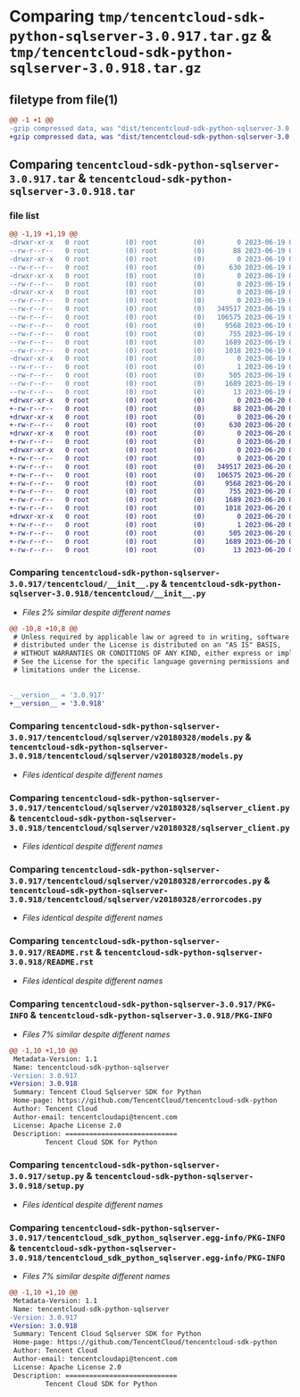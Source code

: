 # Comparing `tmp/tencentcloud-sdk-python-sqlserver-3.0.917.tar.gz` & `tmp/tencentcloud-sdk-python-sqlserver-3.0.918.tar.gz`

## filetype from file(1)

```diff
@@ -1 +1 @@
-gzip compressed data, was "dist/tencentcloud-sdk-python-sqlserver-3.0.917.tar", last modified: Mon Jun 19 00:32:14 2023, max compression
+gzip compressed data, was "dist/tencentcloud-sdk-python-sqlserver-3.0.918.tar", last modified: Tue Jun 20 02:47:23 2023, max compression
```

## Comparing `tencentcloud-sdk-python-sqlserver-3.0.917.tar` & `tencentcloud-sdk-python-sqlserver-3.0.918.tar`

### file list

```diff
@@ -1,19 +1,19 @@
-drwxr-xr-x   0 root         (0) root         (0)        0 2023-06-19 00:32:14.000000 tencentcloud-sdk-python-sqlserver-3.0.917/
--rw-r--r--   0 root         (0) root         (0)       88 2023-06-19 00:32:14.000000 tencentcloud-sdk-python-sqlserver-3.0.917/setup.cfg
-drwxr-xr-x   0 root         (0) root         (0)        0 2023-06-19 00:32:14.000000 tencentcloud-sdk-python-sqlserver-3.0.917/tencentcloud/
--rw-r--r--   0 root         (0) root         (0)      630 2023-06-19 00:32:14.000000 tencentcloud-sdk-python-sqlserver-3.0.917/tencentcloud/__init__.py
-drwxr-xr-x   0 root         (0) root         (0)        0 2023-06-19 00:32:14.000000 tencentcloud-sdk-python-sqlserver-3.0.917/tencentcloud/sqlserver/
--rw-r--r--   0 root         (0) root         (0)        0 2023-06-19 00:32:14.000000 tencentcloud-sdk-python-sqlserver-3.0.917/tencentcloud/sqlserver/__init__.py
-drwxr-xr-x   0 root         (0) root         (0)        0 2023-06-19 00:32:14.000000 tencentcloud-sdk-python-sqlserver-3.0.917/tencentcloud/sqlserver/v20180328/
--rw-r--r--   0 root         (0) root         (0)        0 2023-06-19 00:32:14.000000 tencentcloud-sdk-python-sqlserver-3.0.917/tencentcloud/sqlserver/v20180328/__init__.py
--rw-r--r--   0 root         (0) root         (0)   349517 2023-06-19 00:32:14.000000 tencentcloud-sdk-python-sqlserver-3.0.917/tencentcloud/sqlserver/v20180328/models.py
--rw-r--r--   0 root         (0) root         (0)   106575 2023-06-19 00:32:14.000000 tencentcloud-sdk-python-sqlserver-3.0.917/tencentcloud/sqlserver/v20180328/sqlserver_client.py
--rw-r--r--   0 root         (0) root         (0)     9568 2023-06-19 00:32:14.000000 tencentcloud-sdk-python-sqlserver-3.0.917/tencentcloud/sqlserver/v20180328/errorcodes.py
--rw-r--r--   0 root         (0) root         (0)      755 2023-06-19 00:32:14.000000 tencentcloud-sdk-python-sqlserver-3.0.917/README.rst
--rw-r--r--   0 root         (0) root         (0)     1689 2023-06-19 00:32:14.000000 tencentcloud-sdk-python-sqlserver-3.0.917/PKG-INFO
--rw-r--r--   0 root         (0) root         (0)     1018 2023-06-19 00:32:14.000000 tencentcloud-sdk-python-sqlserver-3.0.917/setup.py
-drwxr-xr-x   0 root         (0) root         (0)        0 2023-06-19 00:32:14.000000 tencentcloud-sdk-python-sqlserver-3.0.917/tencentcloud_sdk_python_sqlserver.egg-info/
--rw-r--r--   0 root         (0) root         (0)        1 2023-06-19 00:32:14.000000 tencentcloud-sdk-python-sqlserver-3.0.917/tencentcloud_sdk_python_sqlserver.egg-info/dependency_links.txt
--rw-r--r--   0 root         (0) root         (0)      505 2023-06-19 00:32:14.000000 tencentcloud-sdk-python-sqlserver-3.0.917/tencentcloud_sdk_python_sqlserver.egg-info/SOURCES.txt
--rw-r--r--   0 root         (0) root         (0)     1689 2023-06-19 00:32:14.000000 tencentcloud-sdk-python-sqlserver-3.0.917/tencentcloud_sdk_python_sqlserver.egg-info/PKG-INFO
--rw-r--r--   0 root         (0) root         (0)       13 2023-06-19 00:32:14.000000 tencentcloud-sdk-python-sqlserver-3.0.917/tencentcloud_sdk_python_sqlserver.egg-info/top_level.txt
+drwxr-xr-x   0 root         (0) root         (0)        0 2023-06-20 02:47:23.000000 tencentcloud-sdk-python-sqlserver-3.0.918/
+-rw-r--r--   0 root         (0) root         (0)       88 2023-06-20 02:47:23.000000 tencentcloud-sdk-python-sqlserver-3.0.918/setup.cfg
+drwxr-xr-x   0 root         (0) root         (0)        0 2023-06-20 02:47:23.000000 tencentcloud-sdk-python-sqlserver-3.0.918/tencentcloud/
+-rw-r--r--   0 root         (0) root         (0)      630 2023-06-20 02:47:23.000000 tencentcloud-sdk-python-sqlserver-3.0.918/tencentcloud/__init__.py
+drwxr-xr-x   0 root         (0) root         (0)        0 2023-06-20 02:47:23.000000 tencentcloud-sdk-python-sqlserver-3.0.918/tencentcloud/sqlserver/
+-rw-r--r--   0 root         (0) root         (0)        0 2023-06-20 02:47:23.000000 tencentcloud-sdk-python-sqlserver-3.0.918/tencentcloud/sqlserver/__init__.py
+drwxr-xr-x   0 root         (0) root         (0)        0 2023-06-20 02:47:23.000000 tencentcloud-sdk-python-sqlserver-3.0.918/tencentcloud/sqlserver/v20180328/
+-rw-r--r--   0 root         (0) root         (0)        0 2023-06-20 02:47:23.000000 tencentcloud-sdk-python-sqlserver-3.0.918/tencentcloud/sqlserver/v20180328/__init__.py
+-rw-r--r--   0 root         (0) root         (0)   349517 2023-06-20 02:47:23.000000 tencentcloud-sdk-python-sqlserver-3.0.918/tencentcloud/sqlserver/v20180328/models.py
+-rw-r--r--   0 root         (0) root         (0)   106575 2023-06-20 02:47:23.000000 tencentcloud-sdk-python-sqlserver-3.0.918/tencentcloud/sqlserver/v20180328/sqlserver_client.py
+-rw-r--r--   0 root         (0) root         (0)     9568 2023-06-20 02:47:23.000000 tencentcloud-sdk-python-sqlserver-3.0.918/tencentcloud/sqlserver/v20180328/errorcodes.py
+-rw-r--r--   0 root         (0) root         (0)      755 2023-06-20 02:47:23.000000 tencentcloud-sdk-python-sqlserver-3.0.918/README.rst
+-rw-r--r--   0 root         (0) root         (0)     1689 2023-06-20 02:47:23.000000 tencentcloud-sdk-python-sqlserver-3.0.918/PKG-INFO
+-rw-r--r--   0 root         (0) root         (0)     1018 2023-06-20 02:47:23.000000 tencentcloud-sdk-python-sqlserver-3.0.918/setup.py
+drwxr-xr-x   0 root         (0) root         (0)        0 2023-06-20 02:47:23.000000 tencentcloud-sdk-python-sqlserver-3.0.918/tencentcloud_sdk_python_sqlserver.egg-info/
+-rw-r--r--   0 root         (0) root         (0)        1 2023-06-20 02:47:23.000000 tencentcloud-sdk-python-sqlserver-3.0.918/tencentcloud_sdk_python_sqlserver.egg-info/dependency_links.txt
+-rw-r--r--   0 root         (0) root         (0)      505 2023-06-20 02:47:23.000000 tencentcloud-sdk-python-sqlserver-3.0.918/tencentcloud_sdk_python_sqlserver.egg-info/SOURCES.txt
+-rw-r--r--   0 root         (0) root         (0)     1689 2023-06-20 02:47:23.000000 tencentcloud-sdk-python-sqlserver-3.0.918/tencentcloud_sdk_python_sqlserver.egg-info/PKG-INFO
+-rw-r--r--   0 root         (0) root         (0)       13 2023-06-20 02:47:23.000000 tencentcloud-sdk-python-sqlserver-3.0.918/tencentcloud_sdk_python_sqlserver.egg-info/top_level.txt
```

### Comparing `tencentcloud-sdk-python-sqlserver-3.0.917/tencentcloud/__init__.py` & `tencentcloud-sdk-python-sqlserver-3.0.918/tencentcloud/__init__.py`

 * *Files 2% similar despite different names*

```diff
@@ -10,8 +10,8 @@
 # Unless required by applicable law or agreed to in writing, software
 # distributed under the License is distributed on an "AS IS" BASIS,
 # WITHOUT WARRANTIES OR CONDITIONS OF ANY KIND, either express or implied.
 # See the License for the specific language governing permissions and
 # limitations under the License.
 
 
-__version__ = '3.0.917'
+__version__ = '3.0.918'
```

### Comparing `tencentcloud-sdk-python-sqlserver-3.0.917/tencentcloud/sqlserver/v20180328/models.py` & `tencentcloud-sdk-python-sqlserver-3.0.918/tencentcloud/sqlserver/v20180328/models.py`

 * *Files identical despite different names*

### Comparing `tencentcloud-sdk-python-sqlserver-3.0.917/tencentcloud/sqlserver/v20180328/sqlserver_client.py` & `tencentcloud-sdk-python-sqlserver-3.0.918/tencentcloud/sqlserver/v20180328/sqlserver_client.py`

 * *Files identical despite different names*

### Comparing `tencentcloud-sdk-python-sqlserver-3.0.917/tencentcloud/sqlserver/v20180328/errorcodes.py` & `tencentcloud-sdk-python-sqlserver-3.0.918/tencentcloud/sqlserver/v20180328/errorcodes.py`

 * *Files identical despite different names*

### Comparing `tencentcloud-sdk-python-sqlserver-3.0.917/README.rst` & `tencentcloud-sdk-python-sqlserver-3.0.918/README.rst`

 * *Files identical despite different names*

### Comparing `tencentcloud-sdk-python-sqlserver-3.0.917/PKG-INFO` & `tencentcloud-sdk-python-sqlserver-3.0.918/PKG-INFO`

 * *Files 7% similar despite different names*

```diff
@@ -1,10 +1,10 @@
 Metadata-Version: 1.1
 Name: tencentcloud-sdk-python-sqlserver
-Version: 3.0.917
+Version: 3.0.918
 Summary: Tencent Cloud Sqlserver SDK for Python
 Home-page: https://github.com/TencentCloud/tencentcloud-sdk-python
 Author: Tencent Cloud
 Author-email: tencentcloudapi@tencent.com
 License: Apache License 2.0
 Description: ============================
         Tencent Cloud SDK for Python
```

### Comparing `tencentcloud-sdk-python-sqlserver-3.0.917/setup.py` & `tencentcloud-sdk-python-sqlserver-3.0.918/setup.py`

 * *Files identical despite different names*

### Comparing `tencentcloud-sdk-python-sqlserver-3.0.917/tencentcloud_sdk_python_sqlserver.egg-info/PKG-INFO` & `tencentcloud-sdk-python-sqlserver-3.0.918/tencentcloud_sdk_python_sqlserver.egg-info/PKG-INFO`

 * *Files 7% similar despite different names*

```diff
@@ -1,10 +1,10 @@
 Metadata-Version: 1.1
 Name: tencentcloud-sdk-python-sqlserver
-Version: 3.0.917
+Version: 3.0.918
 Summary: Tencent Cloud Sqlserver SDK for Python
 Home-page: https://github.com/TencentCloud/tencentcloud-sdk-python
 Author: Tencent Cloud
 Author-email: tencentcloudapi@tencent.com
 License: Apache License 2.0
 Description: ============================
         Tencent Cloud SDK for Python
```

